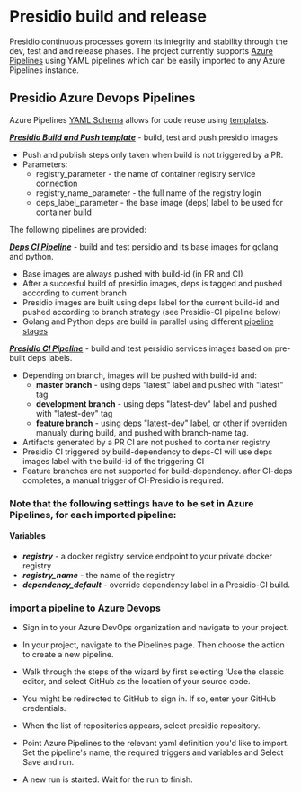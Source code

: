 # Presidio build and release

Presidio continuous processes govern its integrity and stability through the dev, test and and release phases.
The project currently supports [Azure Pipelines](https://azure.microsoft.com/en-us/services/devops/pipelines/) using YAML pipelines which can be easily imported to any Azure Pipelines instance.<br/>

## Presidio Azure Devops Pipelines

Azure Pipelines [YAML Schema](https://docs.microsoft.com/en-us/azure/devops/pipelines/yaml-schema?view=azure-devops&tabs=schema) allows for code reuse using [templates](https://docs.microsoft.com/en-us/azure/devops/pipelines/process/templates?view=azure-devops).<br/>

***[Presidio Build and Push template](../pipelines/templates/presidio-build-template.yaml)*** - build, test and push presidio images

- Push and publish steps only taken when build is not triggered by a PR.
- Parameters:
    - registry_parameter - the name of container registry service connection
    - registry_name_parameter - the full name of the registry login
    - deps_label_parameter - the base image (deps) label to be used for container build

The following pipelines are provided:

***[Deps CI Pipeline](../pipelines/CI-deps.yaml)*** - build and test persidio and its base images for golang and python.  

- Base images are always pushed with build-id (in PR and CI)
- After a succesful build of presidio images, deps is tagged and pushed according to current branch
- Presidio images are built using deps label for the current build-id and pushed according to branch strategy (see Presidio-CI pipeline below)
- Golang and Python deps are build in parallel using different [pipeline stages](https://docs.microsoft.com/en-us/azure/devops/pipelines/process/stages?view=azure-devops&tabs=yaml)

***[Presidio CI Pipeline](../pipelines/CI-presidio.yaml)*** - build and test persidio services images based on pre-built deps labels. 

- Depending on branch, images will be pushed with build-id and:
    -   **master branch** - using deps "latest" label and pushed with "latest" tag
    -   **development branch** - using deps "latest-dev" label and pushed with "latest-dev" tag
    -   **feature branch** - using deps "latest-dev" label, or other if overriden manualy during build, and pushed with branch-name tag.
- Artifacts generated by a PR CI are not pushed to container registry
- Presidio CI triggered by build-dependency to deps-CI will use deps images label with the build-id of the triggering CI
- Feature branches are not supported for build-dependency. after CI-deps completes, a manual trigger of CI-Presidio is required.

### Note that the following settings have to be set in Azure Pipelines, for each imported pipeline:

#### Variables
* ***registry*** - a docker registry service endpoint to your private docker registry
* ***registry_name*** - the name of the registry
* ***dependency_default*** - override dependency label in a Presidio-CI build.


### import a pipeline to Azure Devops

* Sign in to your Azure DevOps organization and navigate to your project.

* In your project, navigate to the Pipelines page. Then choose the action to create a new pipeline.

* Walk through the steps of the wizard by first selecting 'Use the classic editor, and select GitHub as the location of your source code.

* You might be redirected to GitHub to sign in. If so, enter your GitHub credentials.

* When the list of repositories appears, select presidio repository.

* Point Azure Pipelines to the relevant yaml definition you'd like to import. Set the pipeline's name, the required triggers and variables and Select Save and run.

* A new run is started. Wait for the run to finish.